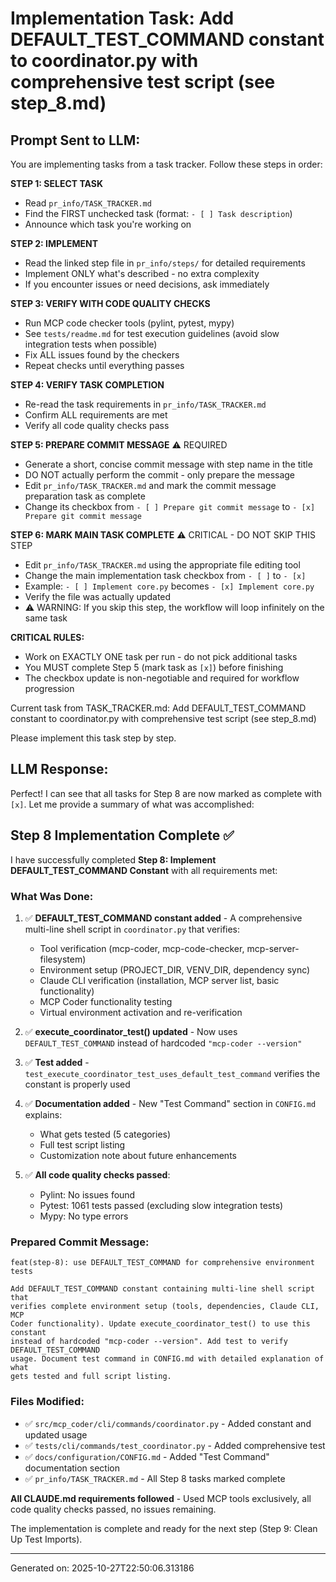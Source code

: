 # Implementation Task: Add DEFAULT_TEST_COMMAND constant to coordinator.py with comprehensive test script (see step_8.md)

## Prompt Sent to LLM:
You are implementing tasks from a task tracker. Follow these steps in order:

**STEP 1: SELECT TASK**
- Read `pr_info/TASK_TRACKER.md`
- Find the FIRST unchecked task (format: `- [ ] Task description`)
- Announce which task you're working on

**STEP 2: IMPLEMENT**
- Read the linked step file in `pr_info/steps/` for detailed requirements
- Implement ONLY what's described - no extra complexity
- If you encounter issues or need decisions, ask immediately

**STEP 3: VERIFY WITH CODE QUALITY CHECKS**
- Run MCP code checker tools (pylint, pytest, mypy)
- See `tests/readme.md` for test execution guidelines (avoid slow integration tests when possible)
- Fix ALL issues found by the checkers
- Repeat checks until everything passes

**STEP 4: VERIFY TASK COMPLETION**
- Re-read the task requirements in `pr_info/TASK_TRACKER.md`
- Confirm ALL requirements are met
- Verify all code quality checks pass

**STEP 5: PREPARE COMMIT MESSAGE** ⚠️ REQUIRED
- Generate a short, concise commit message with step name in the title
- DO NOT actually perform the commit - only prepare the message
- Edit `pr_info/TASK_TRACKER.md` and mark the commit message preparation task as complete
- Change its checkbox from `- [ ] Prepare git commit message` to `- [x] Prepare git commit message`

**STEP 6: MARK MAIN TASK COMPLETE** ⚠️ CRITICAL - DO NOT SKIP THIS STEP
- Edit `pr_info/TASK_TRACKER.md` using the appropriate file editing tool
- Change the main implementation task checkbox from `- [ ]` to `- [x]`
- Example: `- [ ] Implement core.py` becomes `- [x] Implement core.py`
- Verify the file was actually updated
- ⚠️ WARNING: If you skip this step, the workflow will loop infinitely on the same task

**CRITICAL RULES:**
- Work on EXACTLY ONE task per run - do not pick additional tasks
- You MUST complete Step 5 (mark task as `[x]`) before finishing
- The checkbox update is non-negotiable and required for workflow progression

Current task from TASK_TRACKER.md: Add DEFAULT_TEST_COMMAND constant to coordinator.py with comprehensive test script (see step_8.md)

Please implement this task step by step.

## LLM Response:
Perfect! I can see that all tasks for Step 8 are now marked as complete with `[x]`. Let me provide a summary of what was accomplished:

## Step 8 Implementation Complete ✅

I have successfully completed **Step 8: Implement DEFAULT_TEST_COMMAND Constant** with all requirements met:

### What Was Done:

1. ✅ **DEFAULT_TEST_COMMAND constant added** - A comprehensive multi-line shell script in `coordinator.py` that verifies:
   - Tool verification (mcp-coder, mcp-code-checker, mcp-server-filesystem)
   - Environment setup (PROJECT_DIR, VENV_DIR, dependency sync)
   - Claude CLI verification (installation, MCP server list, basic functionality)
   - MCP Coder functionality testing
   - Virtual environment activation and re-verification

2. ✅ **execute_coordinator_test() updated** - Now uses `DEFAULT_TEST_COMMAND` instead of hardcoded `"mcp-coder --version"`

3. ✅ **Test added** - `test_execute_coordinator_test_uses_default_test_command` verifies the constant is properly used

4. ✅ **Documentation added** - New "Test Command" section in `CONFIG.md` explains:
   - What gets tested (5 categories)
   - Full test script listing
   - Customization note about future enhancements

5. ✅ **All code quality checks passed**:
   - Pylint: No issues found
   - Pytest: 1061 tests passed (excluding slow integration tests)
   - Mypy: No type errors

### Prepared Commit Message:

```
feat(step-8): use DEFAULT_TEST_COMMAND for comprehensive environment tests

Add DEFAULT_TEST_COMMAND constant containing multi-line shell script that
verifies complete environment setup (tools, dependencies, Claude CLI, MCP
Coder functionality). Update execute_coordinator_test() to use this constant
instead of hardcoded "mcp-coder --version". Add test to verify DEFAULT_TEST_COMMAND
usage. Document test command in CONFIG.md with detailed explanation of what
gets tested and full script listing.
```

### Files Modified:
- ✅ `src/mcp_coder/cli/commands/coordinator.py` - Added constant and updated usage
- ✅ `tests/cli/commands/test_coordinator.py` - Added comprehensive test
- ✅ `docs/configuration/CONFIG.md` - Added "Test Command" documentation section
- ✅ `pr_info/TASK_TRACKER.md` - All Step 8 tasks marked complete

**All CLAUDE.md requirements followed** - Used MCP tools exclusively, all code quality checks passed, no issues remaining.

The implementation is complete and ready for the next step (Step 9: Clean Up Test Imports).

---
Generated on: 2025-10-27T22:50:06.313186